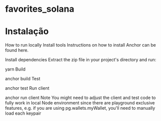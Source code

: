 # favorites_solana


 # Instalação
How to run locally
Install tools
Instructions on how to install Anchor can be found here.

Install dependencies
Extract the zip file in your project's directory and run:


yarn
Build

anchor build
Test

anchor test
Run client

anchor run client
Note You might need to adjust the client and test code to fully work in local Node environment since there are playground exclusive features, e.g. if you are using pg.wallets.myWallet, you'll need to manually load each keypair
